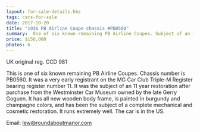 ```yaml
---
layout: for-sale-details.hbs
tags: cars-for-sale
date: 2017-10-20
title: "1936 PB Airline Coupe chassis #PB0560"
summary:  One of six known remaining PB Airline Coupes. Subject of an 11 year restoration after purchase from the Westminster Car Museum owned by the late Gerry Goguen. Runs extremely well.
price: $150,000
photos: 6
---
```

UK original reg. CCD 981

This is one of six known remaining PB Airline Coupes. Chassis number is PB0560. It was a very early registrant on the MG Car Club Triple-M Register bearing register number 11. It was the subject of an 11 year restoration after purchase from the Westminster Car Museum owned by the late Gerry Goguen. It has all new wooden body frame, is painted in burgundy and champagne colors, and has been the subject of a complete mechanical and cosmetic restoration. It runs extremely well. The car is in the US.

Email: [lew@roundaboutmanor.com](mailto:lew@roundaboutmanor.com)

